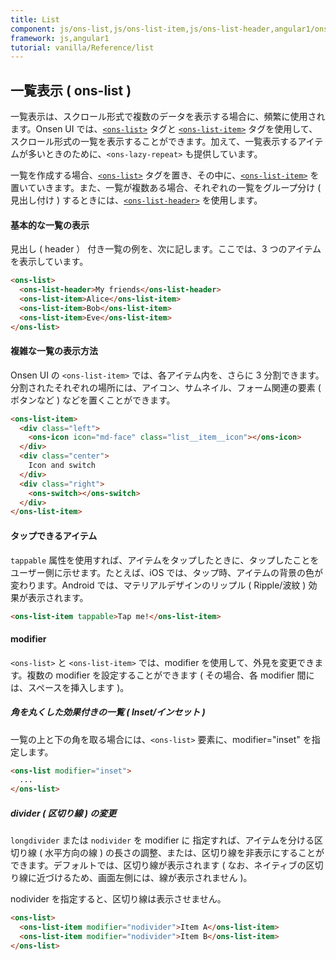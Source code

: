 ```yaml
---
title: List
component: js/ons-list,js/ons-list-item,js/ons-list-header,angular1/ons-list,angular1/ons-list-item,angular1/ons-list-header
framework: js,angular1
tutorial: vanilla/Reference/list
---
```


## 一覧表示 ( ons-list )

一覧表示は、スクロール形式で複数のデータを表示する場合に、頻繁に使用されます。Onsen UI では、[`<ons-list>`](/v2/docs/js/ons-list.html) タグと [`<ons-list-item>`](/v2/docs/js/ons-list-item.html) タグを使用して、スクロール形式の一覧を表示することができます。加えて、一覧表示するアイテムが多いときのために、`<ons-lazy-repeat>` も提供しています。

一覧を作成する場合、[`<ons-list>`](/v2/docs/js/ons-list.html) タグを置き、その中に、[`<ons-list-item>`](/v2/docs/js/ons-list-item.html) を置いていきます。また、一覧が複数ある場合、それぞれの一覧をグループ分け ( 見出し付け ) するときには、[`<ons-list-header>`](/v2/docs/js/ons-list-header.html) を使用します。

#### 基本的な一覧の表示

見出し ( header ） 付き一覧の例を、次に記します。ここでは、3 つのアイテムを表示しています。

``` html
<ons-list>
  <ons-list-header>My friends</ons-list-header>
  <ons-list-item>Alice</ons-list-item>
  <ons-list-item>Bob</ons-list-item>
  <ons-list-item>Eve</ons-list-item>
</ons-list>
```

#### 複雑な一覧の表示方法

Onsen UI の `<ons-list-item>` では、各アイテム内を、さらに 3 分割できます。分割されたそれぞれの場所には、アイコン、サムネイル、フォーム関連の要素 ( ボタンなど ) などを置くことができます。

``` html
<ons-list-item>
  <div class="left">
    <ons-icon icon="md-face" class="list__item__icon"></ons-icon>
  </div>
  <div class="center">
    Icon and switch
  </div>
  <div class="right">
    <ons-switch></ons-switch>
  </div>
</ons-list-item>
```

#### タップできるアイテム

`tappable` 属性を使用すれば、アイテムをタップしたときに、タップしたことをユーザー側に示せます。たとえば、iOS では、タップ時、アイテムの背景の色が変わります。Android では、マテリアルデザインのリップル ( Ripple/波紋 ) 効果が表示されます。

``` html
<ons-list-item tappable>Tap me!</ons-list-item>
```

#### modifier

`<ons-list>` と `<ons-list-item>` では、modifier を使用して、外見を変更できます。複数の modifier を設定することができます ( その場合、各 modifier 間には、スペースを挿入します )。

##### 角を丸くした効果付きの一覧 ( Inset/インセット )

一覧の上と下の角を取る場合には、`<ons-list>` 要素に、modifier="inset" を指定します。

``` html
<ons-list modifier="inset">
  ...
</ons-list>
```

##### divider ( 区切り線 ) の変更

`longdivider` または `nodivider` を modifier に 指定すれば、アイテムを分ける区切り線 ( 水平方向の線 ) の長さの調整、または、区切り線を非表示にすることができます。デフォルトでは、区切り線が表示されます ( なお、ネイティブの区切り線に近づけるため、画面左側には、線が表示されません )。

nodivider を指定すると、区切り線は表示させません。

``` html
<ons-list>
  <ons-list-item modifier="nodivider">Item A</ons-list-item>
  <ons-list-item modifier="nodivider">Item B</ons-list-item>
</ons-list>
```
